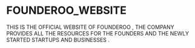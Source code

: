 # FOUNDEROO_WEBSITE
THIS IS THE OFFICIAL WEBSITE OF FOUNDEROO , THE COMPANY PROVIDES ALL THE RESOURCES FOR THE FOUNDERS AND THE NEWLY STARTED STARTUPS AND BUSINESSES .
